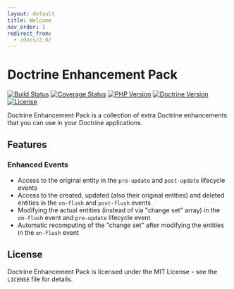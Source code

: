 ```yaml
---
layout: default
title: Welcome
nav_order: 1
redirect_from:
  - /docs/2.6/
---
```


# Doctrine Enhancement Pack

[![Build Status](https://travis-ci.org/darkwebdesign/doctrine-enhancement-pack.svg?branch=2.6)](https://travis-ci.org/darkwebdesign/doctrine-enhancement-pack?branch=2.6)
[![Coverage Status](https://codecov.io/gh/darkwebdesign/doctrine-enhancement-pack/branch/2.6/graph/badge.svg)](https://codecov.io/gh/darkwebdesign/doctrine-enhancement-pack)
[![PHP Version](https://img.shields.io/badge/php-7.1%2B-777BB3.svg)](https://php.net/)
[![Doctrine Version](https://img.shields.io/badge/doctrine-2.6-2E6BC8.svg)](http://www.doctrine-project.org/)
[![License](https://poser.pugx.org/darkwebdesign/doctrine-enhancement-pack/license?format=flat)](https://packagist.org/packages/darkwebdesign/doctrine-enhancement-pack)

Doctrine Enhancement Pack is a collection of extra Doctrine enhancements that you can use in your Doctrine applications.

## Features

### Enhanced Events

* Access to the original entity in the `pre-update` and `post-update` lifecycle events
* Access to the created, updated (also their original entities) and deleted entities in the `on-flush` and `post-flush`
  events
* Modifying the actual entities (instead of via "change set" array) in the `on-flush` event and `pre-update` lifecycle
  event
* Automatic recomputing of the "change set" after modifying the entities in the `on-flush` event

## License

Doctrine Enhancement Pack is licensed under the MIT License - see the `LICENSE` file for details.
